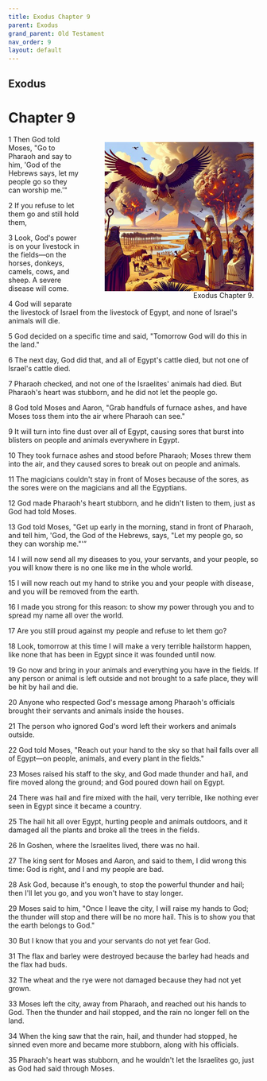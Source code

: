 ```yaml
---
title: Exodus Chapter 9
parent: Exodus
grand_parent: Old Testament
nav_order: 9
layout: default
---
```


## Exodus

# Chapter 9

<figure style="float: right; margin-right: 10px;">
    <img src="/assets/Image/Exodus/500/9.jpg" alt="Exodus Chapter 9" style="width: 300px; height: 300px; float: right;padding-left: 10px;"/>
    <figcaption style="clear: both;text-align: right;">Exodus Chapter 9.</figcaption>
</figure>
1 Then God told Moses, "Go to Pharaoh and say to him, 'God of the Hebrews says, let my people go so they can worship me.'"

2 If you refuse to let them go and still hold them,

3 Look, God's power is on your livestock in the fields—on the horses, donkeys, camels, cows, and sheep. A severe disease will come.

4 God will separate the livestock of Israel from the livestock of Egypt, and none of Israel's animals will die.

5 God decided on a specific time and said, "Tomorrow God will do this in the land."

6 The next day, God did that, and all of Egypt's cattle died, but not one of Israel's cattle died.

7 Pharaoh checked, and not one of the Israelites' animals had died. But Pharaoh's heart was stubborn, and he did not let the people go.

8 God told Moses and Aaron, "Grab handfuls of furnace ashes, and have Moses toss them into the air where Pharaoh can see."

9 It will turn into fine dust over all of Egypt, causing sores that burst into blisters on people and animals everywhere in Egypt.

10 They took furnace ashes and stood before Pharaoh; Moses threw them into the air, and they caused sores to break out on people and animals.

11 The magicians couldn't stay in front of Moses because of the sores, as the sores were on the magicians and all the Egyptians.

12 God made Pharaoh's heart stubborn, and he didn't listen to them, just as God had told Moses.

13 God told Moses, "Get up early in the morning, stand in front of Pharaoh, and tell him, 'God, the God of the Hebrews, says, "Let my people go, so they can worship me."'”

14 I will now send all my diseases to you, your servants, and your people, so you will know there is no one like me in the whole world.

15 I will now reach out my hand to strike you and your people with disease, and you will be removed from the earth.

16 I made you strong for this reason: to show my power through you and to spread my name all over the world.

17 Are you still proud against my people and refuse to let them go?

18 Look, tomorrow at this time I will make a very terrible hailstorm happen, like none that has been in Egypt since it was founded until now.

19 Go now and bring in your animals and everything you have in the fields. If any person or animal is left outside and not brought to a safe place, they will be hit by hail and die.

20 Anyone who respected God's message among Pharaoh's officials brought their servants and animals inside the houses.

21 The person who ignored God's word left their workers and animals outside.

22 God told Moses, "Reach out your hand to the sky so that hail falls over all of Egypt—on people, animals, and every plant in the fields."

23 Moses raised his staff to the sky, and God made thunder and hail, and fire moved along the ground; and God poured down hail on Egypt.

24 There was hail and fire mixed with the hail, very terrible, like nothing ever seen in Egypt since it became a country.

25 The hail hit all over Egypt, hurting people and animals outdoors, and it damaged all the plants and broke all the trees in the fields.

26 In Goshen, where the Israelites lived, there was no hail.

27 The king sent for Moses and Aaron, and said to them, I did wrong this time: God is right, and I and my people are bad.

28 Ask God, because it's enough, to stop the powerful thunder and hail; then I'll let you go, and you won't have to stay longer.

29 Moses said to him, "Once I leave the city, I will raise my hands to God; the thunder will stop and there will be no more hail. This is to show you that the earth belongs to God."

30 But I know that you and your servants do not yet fear God.

31 The flax and barley were destroyed because the barley had heads and the flax had buds.

32 The wheat and the rye were not damaged because they had not yet grown.

33 Moses left the city, away from Pharaoh, and reached out his hands to God. Then the thunder and hail stopped, and the rain no longer fell on the land.

34 When the king saw that the rain, hail, and thunder had stopped, he sinned even more and became more stubborn, along with his officials.

35 Pharaoh's heart was stubborn, and he wouldn't let the Israelites go, just as God had said through Moses.



